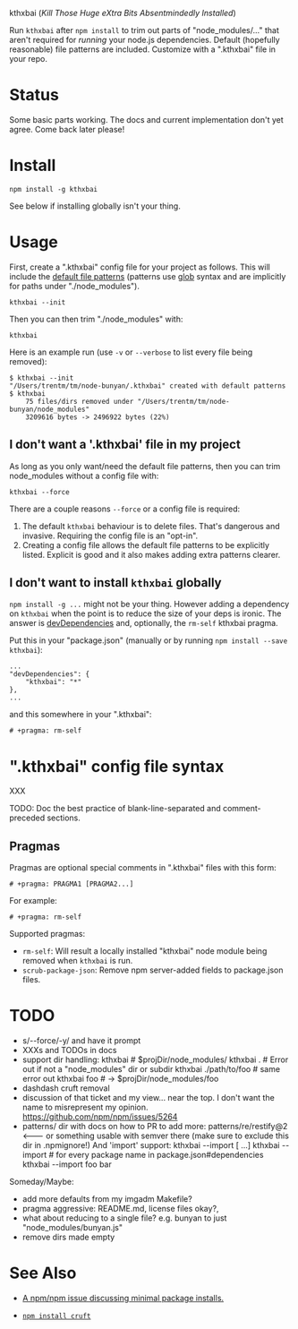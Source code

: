 kthxbai (*Kill Those Huge eXtra Bits Absentmindedly Installed*)

Run `kthxbai` after `npm install` to trim out parts of "node\_modules/..."
that aren't required for *running* your node.js dependencies.  Default
(hopefully reasonable) file patterns are included. Customize with a ".kthxbai"
file in your repo.

# Status

Some basic parts working. The docs and current implementation don't yet agree.
Come back later please!


# Install

    npm install -g kthxbai

See below if installing globally isn't your thing.


# Usage

First, create a ".kthxbai" config file for your project as follows.  This will
include the [default file patterns](./skel/kthxbai) (patterns use
[glob](https://www.npmjs.com/package/glob) syntax and are implicitly for paths
under "./node\_modules").

    kthxbai --init

Then you can then trim "./node\_modules" with:

    kthxbai

Here is an example run (use `-v` or `--verbose` to list every file being
removed):

    $ kthxbai --init
    "/Users/trentm/tm/node-bunyan/.kthxbai" created with default patterns
    $ kthxbai
        75 files/dirs removed under "/Users/trentm/tm/node-bunyan/node_modules"
        3209616 bytes -> 2496922 bytes (22%)


## I don't want a '.kthxbai' file in my project

As long as you only want/need the default file patterns, then you can trim
node\_modules without a config file with:

    kthxbai --force

There are a couple reasons `--force` or a config file is required:

1. The default `kthxbai` behaviour is to delete files. That's dangerous and
   invasive. Requiring the config file is an "opt-in".
2. Creating a config file allows the default file patterns to be explicitly
   listed. Explicit is good and it also makes adding extra patterns
   clearer.


## I don't want to install `kthxbai` globally

`npm install -g ...` might not be your thing. However adding a dependency on
`kthxbai` when the point is to reduce the size of your deps is ironic. The
answer is
[devDependencies](https://docs.npmjs.com/files/package.json#devdependencies)
and, optionally, the `rm-self` kthxbai pragma.

Put this in your "package.json" (manually or by running
`npm install --save kthxbai`):

    ...
    "devDependencies": {
        "kthxbai": "*"
    },
    ...

and this somewhere in your ".kthxbai":

    # +pragma: rm-self


# ".kthxbai" config file syntax

XXX

TODO: Doc the best practice of blank-line-separated and comment-preceded
sections.

## Pragmas

Pragmas are optional special comments in ".kthxbai" files with this form:

    # +pragma: PRAGMA1 [PRAGMA2...]

For example:

    # +pragma: rm-self

Supported pragmas:

- `rm-self`: Will result a locally installed "kthxbai" node module being removed
  when `kthxbai` is run.
- `scrub-package-json`: Remove npm server-added fields to package.json files.


# TODO

- s/--force/-y/ and have it prompt
- XXXs and TODOs in docs
- support dir handling:
    kthxbai  # $projDir/node_modules/
    kthxbai . # Error out if not a "node_modules" dir or subdir
    kthxbai ./path/to/foo   # same error out
    kthxbai foo    # -> $projDir/node_modules/foo
- dashdash cruft removal
- discussion of that ticket and my view... near the top. I don't want the name
  to misrepresent my opinion.
    https://github.com/npm/npm/issues/5264
- patterns/ dir with docs on how to PR to add more:
        patterns/re/restify@2   <--- or something usable with semver there
  (make sure to exclude this dir in .npmignore!)
  And 'import' support:
        kthxbai --import [<package-name> ...]
        kthxbai --import    # for every package name in package.json#dependencies
        kthxbai --import foo bar


Someday/Maybe:

- add more defaults from my imgadm Makefile?
- pragma aggressive: README.md, license files okay?,
- what about reducing to a single file? e.g. bunyan to just
  "node\_modules/bunyan.js"
- remove dirs made empty


# See Also

- [A npm/npm issue discussing minimal package
  installs.](https://github.com/npm/npm/issues/5264)

- [`npm install cruft`](https://github.com/timoxley/cruft)
